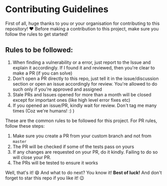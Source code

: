 # Contributing Guidelines

First of all, huge thanks to you or your organisation for contributing to this repository! :heart: Before making a contribution to this project, make sure you follow the rules to get started!

## Rules to be followed:
1. When finding a vulnerability or a error, just report to the Issue and explain it accordingly. If I found it and reviewed, then you're clear to make a PR (if you can solve)
2. Don't open a PR directly to this repo, just tell it in the issue/discussion section or open an issue accordingly for review. You're allowed to do such only if you're approved and assigned
3. Stale PRs and Issues opened for more than a month will be closed except for important ones (like high level error fixes etc)
4. If you opened an issue/PR, kindly wait for review. Don't tag me many times (Coz we're humans! :) )

These are the common rules to be followed for this project. For PR rules, follow these steps:
1. Make sure you create a PR from your custom branch and not from `master`
2. The PR will be checked if some of the tests pass on yours
3. If any changes are requested on your PR, do it kindly. Failing to do so will close your PR.
4. The PRs will be tested to ensure it works

Well, that's it! :smile: And what to do next? You know it! **Best of luck!** And don't forget to star this repo if you like it! :wink:
